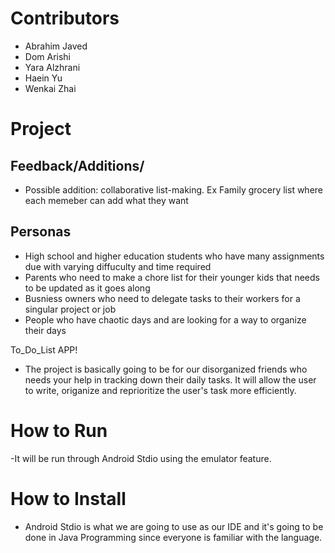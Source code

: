# Contributors
- Abrahim Javed
- Dom Arishi
- Yara Alzhrani
- Haein Yu
- Wenkai Zhai

# Project 
## Feedback/Additions/
- Possible addition: collaborative list-making. Ex Family grocery list where each memeber can add what they want
## Personas
- High school and higher education students who have many assignments due with varying diffuculty and time required
- Parents who need to make a chore list for their younger kids that needs to be updated as it goes along
- Busniess owners who need to delegate tasks to their workers for a singular project or job
- People who have chaotic days and are looking for a way to organize their days

To_Do_List APP!

- The project is basically going to be for our disorganized friends who needs your help in tracking down their daily tasks. It will allow the user to write, origanize and reprioritize the user's task more efficiently.

# How to Run

-It will be run through Android Stdio using the emulator feature.

# How to Install

- Android Stdio is what we are going to use as our IDE and it's going to be done in Java Programming since everyone is familiar with the language.


